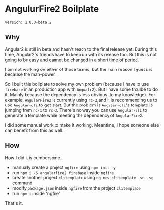 # AngulurFire2 Boilplate

`version: 2.0.0-beta.2`

## Why

Angular2 is still in beta and hasn't reach to the final release yet. During this time, Angular2's friends have to keep up with its release too. But this is not going to be easy and cannot be changed in a short time of period. 

I am not working on either of those teams, but the main reason I guess is because the man-power.

So I built this boilplate to solve my own problem (because I have to use `firebase` in an production app with `Angualr2`). But I have some troulbe to do it. Mainly because the dependency is less obvious (to my knowledge). For example, `AngularFire2` is currently using `rc-2`,and it is recommending us to use `Angular-cli` to get start. But the problem is `Angular-cli`'s template is jumping from `rc-1` to `rc-3`. There's no way you can use `Angular-cli` to generate a template while meeting the dependency of `AngularFire2`. 

I did some manual work to make it working. Meantime, I hope someone else can benefit from this as well.


## How

How I did it is cumbersome.

 - manually create a project `ngfire` using `npm init -y`
 - run `npm i -S angularfire2 firebase` inside `ngfire` 
 - create another project `clitemplate` using `ng new clitemplate -sn -sg` command
 - modify `package.json` inside `ngfire` from the project `clitemplate`
 - run `npm i` inside 'ngfire'

 That's it.

 